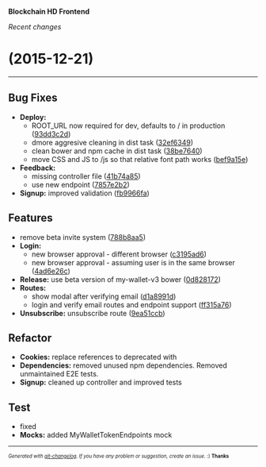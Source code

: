 __Blockchain HD Frontend__

_Recent changes_

#   (2015-12-21)



---

## Bug Fixes

- **Deploy:**
  - ROOT_URL now required for dev, defaults to / in production
  ([93dd3c2d](https://github.com/blockchain/My-Wallet-HD-Frontend/commit/93dd3c2df8dcf7127c0e98e927d9fda734a54e09))
  - dmore aggresive cleaning in dist task
  ([32ef6349](https://github.com/blockchain/My-Wallet-HD-Frontend/commit/32ef6349804aacadc57c1c1ea61b5ec34e450396))
  - clean bower and npm cache in dist task
  ([38be7640](https://github.com/blockchain/My-Wallet-HD-Frontend/commit/38be7640dea9e3dbda21a2526c6814f953ed627f))
  - move CSS and JS to /js so that relative font path works
  ([bef9a15e](https://github.com/blockchain/My-Wallet-HD-Frontend/commit/bef9a15ea18120da85e9c694abafb421e3134f40))
- **Feedback:**
  - missing controller file
  ([41b74a85](https://github.com/blockchain/My-Wallet-HD-Frontend/commit/41b74a858117489b1ffbf93ed916af824cb8a9d3))
  - use new endpoint
  ([7857e2b2](https://github.com/blockchain/My-Wallet-HD-Frontend/commit/7857e2b2542cabf01baa12511c1372d7e62127fc))
- **Signup:** improved validation
  ([fb9966fa](https://github.com/blockchain/My-Wallet-HD-Frontend/commit/fb9966face09ae4037c5ae0f8d2645e069fba7bc))


## Features

- remove beta invite system
  ([788b8aa5](https://github.com/blockchain/My-Wallet-HD-Frontend/commit/788b8aa503aca65b20819a730531b2b7b9062b07))
- **Login:**
  - new browser approval - different browser
  ([c3195ad6](https://github.com/blockchain/My-Wallet-HD-Frontend/commit/c3195ad6e3b99830cfb71b4c5eef39a40be2b0fc))
  - new browser approval - assuming user is in the same browser
  ([4ad6e26c](https://github.com/blockchain/My-Wallet-HD-Frontend/commit/4ad6e26cd9e91056589e53e97a856d17dbbb8dc5))
- **Release:** use beta version of my-wallet-v3 bower
  ([0d828172](https://github.com/blockchain/My-Wallet-HD-Frontend/commit/0d82817246118dd6d7488388154e341f556fae40))
- **Routes:**
  - show modal after verifying email
  ([d1a8991d](https://github.com/blockchain/My-Wallet-HD-Frontend/commit/d1a8991df43236d29dbab783716eecbb3ecf447d))
  - login and verify email routes and endpoint support
  ([ff315a76](https://github.com/blockchain/My-Wallet-HD-Frontend/commit/ff315a76844d6f2ee5c079227bdb5b1230f76c07))
- **Unsubscribe:** unsubscribe route
  ([9ea51ccb](https://github.com/blockchain/My-Wallet-HD-Frontend/commit/9ea51ccb2c74d57bc658f338c62a24ef93eb45a3))


## Refactor

- **Cookies:** replace references to deprecated  with
- **Dependencies:** removed unused npm dependencies. Removed unmaintained E2E tests.
- **Signup:** cleaned up controller and improved tests


## Test

- fixed
- **Mocks:** added MyWalletTokenEndpoints mock



---
<sub><sup>*Generated with [git-changelog](https://github.com/rafinskipg/git-changelog). If you have any problem or suggestion, create an issue.* :) **Thanks** </sub></sup>